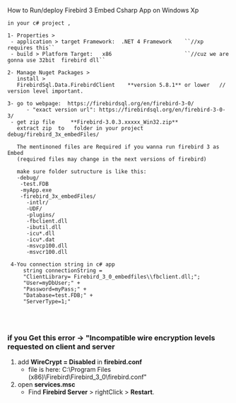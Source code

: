 How to Run/deploy  Firebird 3 Embed Csharp App  on Windows Xp 

```
in your c# project ,

1- Properties >
 - application > target Framework:  .NET 4 Framework    ``//xp requires this``
 - build > Platform Target:   x86                       ``//cuz we are gonna use 32bit  firebird dll``

2- Manage Nuget Packages > 
   install >  
   FirebirdSql.Data.FirebirdClient    **version 5.8.1** or lower   // version level important.

3- go to webpage:  https://firebirdsql.org/en/firebird-3-0/
      - "exact version url": https://firebirdsql.org/en/firebird-3-0-3/
 - get zip file  	**Firebird-3.0.3.xxxxx_Win32.zip** 	 
   extract zip  to   folder in your project debug/firebird_3x_embedFiles/
   
   The mentinoned files are Required if you wanna run firebird 3 as Embed
   (required files may change in the next versions of firebird)
   
   make sure folder sutructure is like this:
   -debug/
    -test.FDB
    -myApp.exe
    -firebird_3x_embedFiles/
      -intlr/
      -UDF/
      -plugins/
      -fbclient.dll
      -ibutil.dll
      -icu*.dll       
      -icu*.dat
      -msvcp100.dll
      -msvcr100.dll
      
 4-You connection string in c# app 
     string connectionString =
     "ClientLibrary= Firebird_3_0_embedfiles\\fbclient.dll;";
     "User=myDbUser;" +
     "Password=myPass;" +
     "Database=test.FDB;" +
     "ServerType=1;"  
     
 
 
 ```


### if you Get this error -> "Incompatible wire encryption levels requested on client and server

1) add  **WireCrypt = Disabled** in  **firebird.conf**
   * file is here: C:\Program Files (x86)\Firebird\Firebird_3_0\firebird.conf"
2) open **services.msc**
   * Find **Firebird Server** > rightClick > **Restart**.
